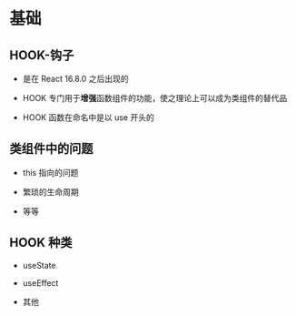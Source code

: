 # 基础

## HOOK-钩子

+ 是在 React 16.8.0 之后出现的

+ HOOK 专门用于**增强**函数组件的功能，使之理论上可以成为类组件的替代品

+ HOOK 函数在命名中是以 use 开头的

## 类组件中的问题

+ this 指向的问题

+ 繁琐的生命周期

+ 等等

## HOOK 种类

+ useState

+ useEffect

+ 其他
